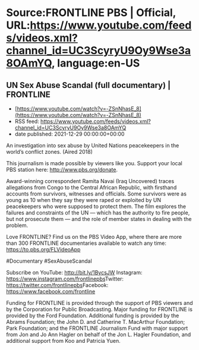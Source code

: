 # Source:FRONTLINE PBS | Official, URL:https://www.youtube.com/feeds/videos.xml?channel_id=UC3ScyryU9Oy9Wse3a8OAmYQ, language:en-US

## UN Sex Abuse Scandal (full documentary) | FRONTLINE
 - [https://www.youtube.com/watch?v=-ZSnNhasE_8](https://www.youtube.com/watch?v=-ZSnNhasE_8)
 - RSS feed: https://www.youtube.com/feeds/videos.xml?channel_id=UC3ScyryU9Oy9Wse3a8OAmYQ
 - date published: 2021-12-29 00:00:00+00:00

An investigation into sex abuse by United Nations peacekeepers in the world’s conflict zones. (Aired 2018)

This journalism is made possible by viewers like you. Support your local PBS station here: http://www.pbs.org/donate​.

Award-winning correspondent Ramita Navai (Iraq Uncovered) traces allegations from Congo to the Central African Republic, with firsthand accounts from survivors, witnesses and officials. Some survivors were as young as 10 when they say they were raped or exploited by UN peacekeepers who were supposed to protect them. The film explores the failures and constraints of the UN — which has the authority to fire people, but not prosecute them — and the role of member states in dealing with the problem.

Love FRONTLINE? Find us on the PBS Video App, where there are more than 300 FRONTLINE documentaries available to watch any time: https://to.pbs.org/FLVideoApp​ 

#Documentary #SexAbuseScandal

Subscribe on YouTube: http://bit.ly/1BycsJW​
Instagram: https://www.instagram.com/frontlinepbs​
Twitter: https://twitter.com/frontlinepbs​
Facebook: https://www.facebook.com/frontline

Funding for FRONTLINE is provided through the support of PBS viewers and by the Corporation for Public Broadcasting. Major funding for FRONTLINE is provided by the Ford Foundation. Additional funding is provided by the Abrams Foundation; the John D. and Catherine T. MacArthur Foundation; Park Foundation; and the FRONTLINE Journalism Fund with major support from Jon and Jo Ann Hagler on behalf of the Jon L. Hagler Foundation, and additional support from Koo and Patricia Yuen.

